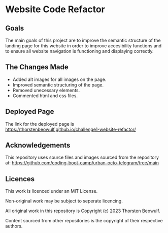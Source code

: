 # Website Code Refactor

## Goals

The main goals of this project are to improve the semantic structure of the landing page for this website in order to improve accesibility functions and to ensure all website navigation is functioning and displaying correctly.

## The Changes Made

- Added alt images for all images on the page.
- Improved semantic structuring of the page.
- Removed unecessary elements.
- Commented html and css files.

## Deployed Page

The link for the deployed page is https://thorstenbeowulf.github.io/challenge1-website-refactor/

## Acknowledgements

This repository uses source files and images sourced from the repository at: https://github.com/coding-boot-camp/urban-octo-telegram/tree/main

## Licences

This work is licenced under an MIT License.

Non-original work may be subject to seperate licencing.

All original work in this repository is Copyright (c) 2023 Thorsten Beowulf.

Content sourced from other repositories is the copyright of their respective authors.
